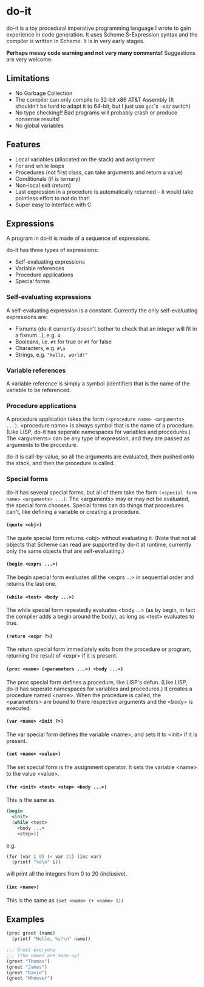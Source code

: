 # do-it
do-it is a toy procedural imperative programming language I wrote to gain experience in code generation. It uses Scheme S-Expression syntax and the compiler is written in Scheme. It is in very early stages.

**Perhaps messy code warning and not very many comments!** Suggestions are very welcome.

## Limitations
 * No Garbage Collection
 * The compiler can only compile to 32-bit x86 AT&T Assembly
   (It shouldn't be hard to adapt it to 64-bit, but I just use `gcc`'s `-m32` switch)
 * No type checking!! Bad programs will probably crash or produce nonsense results!
 * No global variables

## Features
 * Local variables (allocated on the stack) and assignment
 * For and while loops
 * Procedures (not first class, can take arguments and return a value)
 * Conditionals (if is ternary)
 * Non-local exit (return)
 * Last expression in a procedure is automatically returned &ndash; it would take pointless effort to *not* do that!
 * Super easy to interface with C

## Expressions
A program in do-it is made of a sequence of expressions.

do-it has three types of expressions:

 * Self-evaluating expressions
 * Variable references
 * Procedure applications
 * Special forms

### Self-evaluating expressions
A self-evaluating expression is a constant. Currently the only self-evaluating expressions are:

 * Fixnums (do-it currently doesn't bother to check that an integer will fit in a fixnum&hellip;), e.g. `4`
 * Booleans, i.e. `#t` for true or `#f` for false
 * Characters, e.g. `#\a`
 * Strings, e.g. `"Hello, world!"`

### Variable references
A variable reference is simply a symbol (identifier) that is the name of the variable to be referenced.

### Procedure applications
A procedure application takes the form `(<procedure name> <arguments> ...)`. \<procedure name\> is always symbol that is the name of a procedure. (Like LISP, do-it has seperate namespaces for variables and procedures.) The \<arguments\> can be any type of expression, and they are passed as arguments to the procedure.

do-it is call-by-value, so all the arguments are evaluated, then pushed onto the stack, and then the procedure is called.

### Special forms
do-it has several special forms, but all of them take the form `(<special form name> <arguments> ...)`. The \<arguments\> may or may not be evaluated, the special form chooses. Special forms can do things that procedures can't, like defining a variable or creating a procedure.

#### `(quote <obj>)`
The quote special form returns \<obj\> without evaluating it. (Note that not all objects that Scheme can read are supported by do-it at runtime, currently only the same objects that are self-evaluating.)

#### `(begin <exprs ...>)`
The begin special form evaluates all the \<exprs ...\> in sequential order and returns the last one.

#### `(while <test> <body ...>)`
The while special form repeatedly evaluates \<body ...\> (as by begin, in fact the compiler adds a begin around the body), as long as \<test\> evaluates to true.

#### `(return <expr ?>)`
The return special form immediately exits from the procedure or program, returning the result of \<expr\> if it is present.

#### `(proc <name> (<parameters ...>) <body ...>)`
The proc special form defines a procedure, like LISP's defun. (Like LISP, do-it has seperate namespaces for variables and procedures.) It creates a procedure named \<name\>. When the procedure is called, the \<parameters\> are bound to there respective arguments and the \<body\> is executed.

#### `(var <name> <init ?>)`
The var special form defines the variable \<name\>, and sets it to \<init\> if it is present.

#### `(set <name> <value>)`
The set special form is the assignment operator. It sets the variable \<name\> to the value \<value\>.

#### `(for <init> <test> <step> <body ...>)`
This is the same as

```scheme
(begin
  <init>
  (while <test>
    <body ...>
    <step>))
```

e.g.

```scheme
(for (var i 0) (< var 21) (inc var)
  (printf "%d\n" i))
```

will print all the integers from 0 to 20 (inclusive).

#### `(inc <name>)`
This is the same as `(set <name> (+ <name> 1))`

## Examples

```scheme
(proc greet (name)
  (printf "Hello, %s!\n" name))

;;; Greet everyone
;;; (the names are made up)
(greet "Thomas")
(greet "James")
(greet "David")
(greet "Whoever")
```
